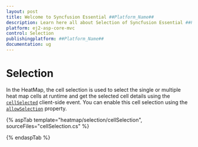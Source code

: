 ```yaml
---
layout: post
title: Welcome to Syncfusion Essential ##Platform_Name##
description: Learn here all about Selection of Syncfusion Essential ##Platform_Name## widgets based on HTML5 and jQuery.
platform: ej2-asp-core-mvc
control: Selection
publishingplatform: ##Platform_Name##
documentation: ug
---
```



# Selection

In the HeatMap, the cell selection is used to select the single or multiple heat map cells at runtime and get the selected cell details using the [`cellSelected`](https://help.syncfusion.com/cr/aspnetcore-js2/Syncfusion.EJ2~Syncfusion.EJ2.HeatMap.HeatMap~CellSelected.html) client-side event. You can enable this cell selection using the [`allowSelection`](https://help.syncfusion.com/cr/aspnetcore-js2/Syncfusion.EJ2~Syncfusion.EJ2.HeatMap.HeatMap~AllowSelection.html) property.

{% aspTab template="heatmap/selection/cellSelection", sourceFiles="cellSelection.cs" %}

{% endaspTab %}